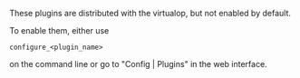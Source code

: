 These plugins are distributed with the virtualop, but not enabled by default.

To enable them, either use
```
configure_<plugin_name>
```
on the command line or go to "Config | Plugins" in the web interface.
